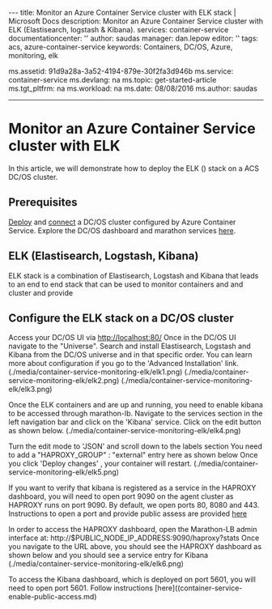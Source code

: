 
﻿---
title: Monitor an Azure Container Service cluster with ELK stack | Microsoft Docs
description: Monitor an Azure Container Service cluster with ELK (Elastisearch, logstash & Kibana).
services: container-service
documentationcenter: ''
author: saudas
manager: dan.lepow
editor: ''
tags: acs, azure-container-service
keywords: Containers, DC/OS, Azure, monitoring, elk

ms.assetid: 91d9a28a-3a52-4194-879e-30f2fa3d946b
ms.service: container-service
ms.devlang: na
ms.topic: get-started-article
ms.tgt_pltfrm: na
ms.workload: na
ms.date: 08/08/2016
ms.author: saudas

---
# Monitor an Azure Container Service cluster with ELK
In this article, we will demonstrate how to deploy the ELK () stack on a ACS DC/OS cluster. 

## Prerequisites
[Deploy](container-service-deployment.md) and [connect](container-service-connect.md) a DC/OS cluster configured by 
Azure Container Service. Explore the DC/OS dashboard and marathon services [here](container-service-mesos-marathon-ui.md). 


## ELK (Elastisearch, Logstash, Kibana)
ELK stack is a combination of Elastisearch, Logstash and Kibana that leads to an end to end stack that can be used to monitor containers and 
and cluster and provide

## Configure the ELK stack on a DC/OS cluster
Access your DC/OS UI via [http://localhost:80/](http://localhost:80/) Once in the DC/OS UI navigate to the "Universe". Search and 
install Elastisearch, Logstash and Kibana from the DC/OS universe and in that specific order. You can learn more about configuration 
if you go to the 'Advanced Installation' link.
(./media/container-service-monitoring-elk/elk1.png) (./media/container-service-monitoring-elk/elk2.png) (./media/container-service-monitoring-elk/elk3.png) 

Once the ELK containers and are up and running, you need to enable kibana to be accessed through marathon-lb. Navigate to the 
services section in the left navigation bar and click on the 'Kibana' service. 
Click on the edit button as shown below.
(./media/container-service-monitoring-elk/elk4.png)

Turn the edit mode to 'JSON' and scroll down to the labels section
You need to add a "HAPROXY_GROUP" : "external" entry here as shown below
Once you click 'Deploy changes' , your container will restart.
(./media/container-service-monitoring-elk/elk5.png)

If you want to verify that kibana is registered as a service in the HAPROXY dashboard, you will need to open port 9090 on the agent cluster as 
HAPROXY runs on port 9090.
By default, we open ports 80, 8080 and 443.
Instructions to open a port and provide public assess are provided [here](container-service-enable-public-access.md)

In order to access the HAPROXY dashboard, open the Marathon-LB admin interface at:
http://$PUBLIC_NODE_IP_ADDRESS:9090/haproxy?stats
Once you navigate to the URL above, you should see the HAPROXY dashboard as shown below and you should see a service entry for Kibana
(./media/container-service-monitoring-elk/elk6.png)


To access the Kibana dashboard, which is deployed on port 5601, you will need to open port 5601. Follow instructions [here]((container-service-enable-public-access.md)


 

